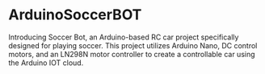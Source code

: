 # ArduinoSoccerBOT
Introducing Soccer Bot, an Arduino-based RC car project specifically designed for playing soccer. This project utilizes Arduino Nano, DC control motors, and an LN298N motor controller to create a controllable car using the Arduino IOT cloud.
